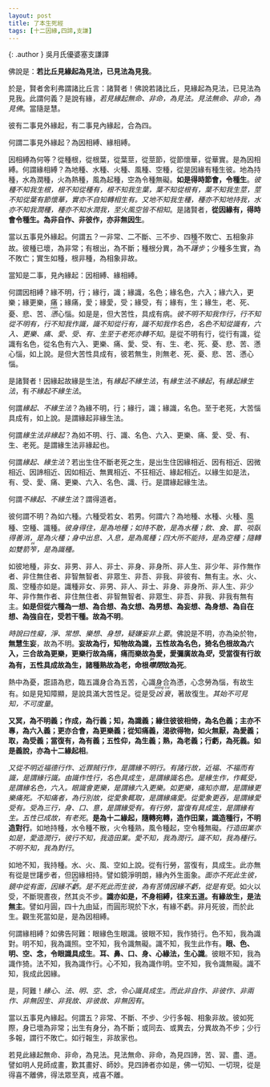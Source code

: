 ```yaml
---
layout: post
title: 了本生死經
tags: [十二因緣,四諦,支謙]
---
```


{: .author }
吳月氏優婆塞支謙譯

佛說是：**若比丘見緣起為見法，已見法為見我**。

於是，賢者舍利弗謂諸比丘言：諸賢者！佛說若諸比丘，見緣起為見法，已見法為見我。此謂何義？是說有緣，*若見緣起無命、非命，為見法。見法無命、非命，為見佛*。當隨是慧。

彼有二事見外緣起，有二事見內緣起，合為四。

何謂二事見外緣起？為因相縛、緣相縛。

因相縛為何等？從種根，從根葉，從葉莖，從莖節，從節懷華，從華實。是為因相縛。何謂緣相縛？為地種、水種、火種、風種、空種，從是因緣有種生彼。地為持種，水為潤種，火為熱種，風為起種，空為令種無礙。**如是得時節會，令種生**。*彼種不知我生根，根不知從種有，根不知我生葉，葉不知從根有，葉不知我生莖，莖不知從葉有節懷華，實亦不自知轉相生有。又地不知我生種，種亦不知地持我，水亦不知我潤種，種亦不知水潤我，至火風空皆不相知*。是諸賢者，**從因緣有，得時會令種生。為非自作、非彼作，亦非無因生**。

當以五事見外緣起。何謂五？一非常、二不斷、三不步、四種不敗亡、五相象非故。彼種已壞，為非常；有根出，為不斷；種根分異，為不<dfn title="徘徊踩踏貌。"><ruby>躇<rt>chú</rt></ruby>步</dfn>；少種多生實，為不敗亡；實生如種，根非種，為相象非故。

當知是二事，見內緣起：因相縛、緣相縛。

何謂因相縛？緣不明，行；緣行，識；緣識，名色；緣名色，六入；緣六入，更樂；緣更樂，痛；緣痛，愛；緣愛，受；緣受，有；緣有，生；緣生，老、死、憂、悲、苦、<dfn title="烦闷。"><ruby>懣<rt>mèn</rt></ruby></dfn>心惱。如是是，但大苦性，具成有病。*彼不明不知我作行，行不知從不明有，行不知我作識，識不知從行有，識不知我作名色，名色不知從識有，六入、更樂、痛、愛、受、有、生至于老死亦轉不知*。是從不明有行，從行有識，從識有名色，從名色有六入、更樂、痛、愛、受、有、生、老、死、憂、悲、苦、懣心惱，如上說。是但大苦性具成有，彼若無生，則無老、死、憂、悲、苦、懣心惱。

是諸賢者！因緣起故緣是生法，有*緣起不緣生法*，有*緣生法不緣起*，有*緣起緣生法*，有*不緣起不緣生法*。

何謂*緣起、不緣生法*？為緣不明，行；緣行，識；緣識，名色。至于老死，大苦惱具成有，如上說。是謂緣起非緣生法。

何謂*緣生法非緣起*？為如不明、行、識、名色、六入、更樂、痛、愛、受、有、生、老死。是謂緣生法非緣起也。

何謂*緣起、緣生法*？若出生住不斷老死之生，是出生住因緣相近、因有相近、因微相近、因諦相近、因如相近、無異相近、不狂相近、緣起相近。以緣生如是法，有、受、愛、痛、更樂、六入、名色、識、行。是謂緣起緣生法。

何謂*不緣起、不緣生法*？謂得道者。

彼何謂不明？為如六種。六種受若女、若男。何謂六？為地種、水種、火種、風種、空種、識種。*彼身得住，是為地種；如持不散，是為水種；飲、食、嘗、<dfn title="吃。"><ruby>啖<rt>dàn</rt></ruby></dfn>臥得善消，是為火種；身中出息、入息，是為風種；四大所不能持，是為空種；隨轉如雙箭<dfn title="盛箭的竹器。"><ruby>笮<rt>zé</rt></ruby></dfn>，是為識種。*

如彼地種，非女、非男、非人、非士、非身、非身所、非人生、非少年、非作無作者、非住無住者、非智無智者、非眾生、非吾、非我、非彼有、無有主。水、火、風、空種亦如是。識種非女、非男、非人、非士、非身、非身所、非人生、非少年、非作無作者、非住無住者、非智無智者、非眾生、非吾、非我、非我有無有主。**如是但從六種為一想、為合想、為女想、為男想、為妄想、為身想、為自在想、為強自在，受若干種。故為不明**。

*時說曰性癡，淨、常想、樂想、身想，疑嫌妄非上要*。佛說是不明，亦為染於物，**無慧生妄**，故為不明。**妄故為行，知物故為識，五性故為名色，猗名色根故為六入，三合故為更樂，更樂行故為痛，痛而樂故為愛，愛彌廣故為<dfn title="接取。">受</dfn>，受當復有行故為有，五性具成故為生，諸種熟故為老，命根<dfn title="闭口不做声。"><ruby>噤<rt>jìn</rt></ruby>閉</dfn>故為死**。

熱中為憂，誑語為悲，臨五識身合為五苦，心識身合為懣，心念勞為惱，有故生有。如是見知障顯，是說具滿大苦性足。從是受<dfn title="死丧。"><ruby>凶<rt>xiōng</rt>衰<rt>cuī</rt></ruby></dfn>，著故復生。*其始不可見知，不可度量*。

**又冥，為不明義；作成，為行義；知，為識義；緣住彼彼相倚，為名色義；主亦不專，為六入義；更亦合會，為更樂義；從知痛義，渴欲得物，如火無厭，為愛義；取，為受義；當復有，為有義；五性仰，為生義；熟，為老義；行虧，為死義。如是義說，亦為十二緣起相**。

*又從不明近福德行作、近罪賊行作，是謂緣不明行。有諸行故，近福、不福而有識，是謂緣行識。由識作性行，名色具成生，是謂緣識名色。是緣生作，作輒受，是謂緣名色，六入。眼識會更樂，是謂緣六入更樂。如更樂，痛知亦爾，是謂緣更樂痛死。不知痛者，為行別故，從愛象輒取，是謂緣痛愛。從愛象更吞，是謂緣愛受有。受為三行，身、口、意，是謂緣受有。有行勞，當復有具成生，是謂緣有生。五性已成故，有老死*。**是為十二緣起，隨轉宛轉，造作田業，識造種行，不明造對行**。如地持種，水令種不散，火令種熟，風令種起，空令種無礙。*行造田業亦如是，愛造潤行，彼行不知，我造田業。愛不知，我為潤行。識不知，我為種行。不明不知，我為對行*。

如地不知，我持種。水、火、風、空如上說。從有行勞，當復有，具成生。此亦無有從是世躇步者，但因緣相持。譬如鏡淨明朗，緣內外生面象。*面亦不死此生彼，鏡中從有面，因緣不<ruby>虧<rt>kuī</rt></ruby>。是不死此而生彼，為有苦情因緣不虧，從是有受*。如火以受，不斷現晝夜，然其炎不步。**識亦如是，不身相縛，往來五道。有緣故生，是法無主**。譬如月圓，四十九由延，而圓形現於下水，有緣不虧。非月死彼，而於此生。觀生死當如是，是為因相縛。

何謂緣相縛？如佛告阿難：眼緣色生眼識。彼眼不知，我作猗行。色不知，我為識對。明不知，我為識照。空不知，我令識無礙。識不知，我生此作有。**眼、色、明、空、念，令眼識具成生**。**耳、鼻、口、身、心緣法，生心識**。彼眼不知，我為識作猗。法不知，我為識作行。心不知，我為識作明。空不知，我令識無礙。識不知，我成此因緣。

是，阿難！*緣心、法、明、空、念，令心識具成生。而此非自作、非彼作、非兩作、非無因生、非我故、非彼故、非無因有*。

當以五事見內緣起。何謂五？非常、不斷、不步、少行多報、相象非故。彼如死際，身已壞為非常；出生有身分，為不斷；或同去、或異去，分異故為不步；少行多報，謂行不敗亡。如行報生，非故家也。

若見此緣起無命、非命，為見法。見法無命、非命，為見四諦，苦、習、盡、道。譬如明人見師成畫，歎其畫好、師妙。見四諦者亦如是，佛一切知、一切現，從是得喜不離佛，得法眾至真，戒喜不離。
